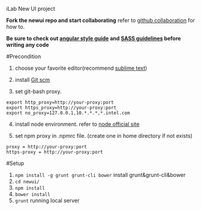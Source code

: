 iLab New UI project 

**Fork the newui repo and start collaborating** refer to [github collaboration](https://help.github.com/articles/using-pull-requests/) for how to.

**Be sure to check out [angular style guide](https://github.com/github-libra/angular-styleguide) and [SASS guidelines](http://sass-guidelin.es/) before writing any code**

#Precondition

1. choose your favorite editor(recommend [sublime text](http://www.sublimetext.com/))

2. install [Git scm](https://msysgit.github.io/)

3. set git-bash proxy.
````
export http_proxy=http://your-proxy:port
export https_proxy=http://your-proxy:port
export no_proxy=127.0.0.1,10.*.*.*,*.intel.com
````

4. install node environment. refer to [node official site](https://nodejs.org/)

5. set npm proxy in .npmrc file. (create one in home directory if not exists)
````
proxy = http://your-proxy:port
https-proxy = http://your-proxy:port
````


#Setup

1. `npm install -g grunt grunt-cli bower` install grunt&grunt-cli&bower
2. `cd newui/` 
3. `npm install`
4. `bower install`
5. `grunt` running local server
